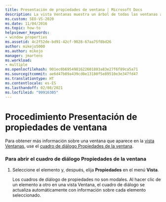 ```yaml
---
title: Presentación de propiedades de ventana | Microsoft Docs
description: La vista Ventanas muestra un árbol de todas las ventanas activas del sistema. Obtenga información sobre cómo mostrar las propiedades de una ventana que aparece en la vista Ventanas.
ms.custom: SEO-VS-2020
ms.date: 11/04/2016
ms.topic: how-to
helpviewer_keywords:
- window properties
ms.assetid: 4c2f52de-bd91-42cf-9028-67aa75f8bd26
author: mikejo5000
ms.author: mikejo
manager: jmartens
ms.workload:
- multiple
ms.openlocfilehash: 901ec0b6954981622601883a83e27f6f89ca5a71
ms.sourcegitcommit: ae6d47b09a439cd0e13180f5e89510e3e347fd47
ms.translationtype: HT
ms.contentlocale: es-ES
ms.lasthandoff: 02/08/2021
ms.locfileid: "99916305"
---
```

# <a name="how-to-display-window-properties"></a>Procedimiento Presentación de propiedades de ventana
Para obtener más información sobre una ventana que aparece en la [vista Ventanas](../debugger/windows-view.md), use el [cuadro de diálogo Propiedades de la ventana](../debugger/window-properties-dialog-box.md).

### <a name="to-open-the-window-properties-dialog-box"></a>Para abrir el cuadro de diálogo Propiedades de la ventana

1. Seleccione el elemento y, después, elija **Propiedades** en el menú **Vista**.

   Los cuadros de diálogo de propiedades no son modales. Al hacer clic de un elemento a otro en una vista Ventana, el cuadro de diálogo se actualiza automáticamente con información sobre cada elemento seleccionado.
